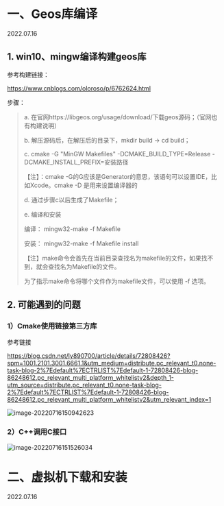 # 一、Geos库编译

2022.07.16

## 1. win10、mingw编译构建geos库

参考构建链接：

https://www.cnblogs.com/oloroso/p/6762624.html

步骤：

> a. 在官网https://libgeos.org/usage/download/下载geos源码；（官网也有构建说明）
>
> b. 解压源码后，在解压后的目录下，mkdir build -> cd build；
>
> c. cmake -G "MinGW Makefiles" -DCMAKE_BUILD_TYPE=Release -DCMAKE_INSTALL_PREFIX=安装路径
>
> 【注】：cmake -G的G应该是Generator的意思，该语句可以设置IDE，比如Xcode。cmake -D 是用来设置编译器的
>
> d. 通过步骤c以后生成了Makefile；
>
> e. 编译和安装
>
> 编译： mingw32-make -f Makefile
>
> 安装： mingw32-make -f Makefile install
>
> 【注】make命令会首先在当前目录查找名为makefile的文件，如果找不到，就会查找名为Makefile的文件。
>
> 为了指示make命令将哪个文件作为makefile文件，可以使用 -f 选项。

## 2. 可能遇到的问题

### 1）Cmake使用链接第三方库

参考链接

https://blog.csdn.net/ly890700/article/details/72808426?spm=1001.2101.3001.6661.1&utm_medium=distribute.pc_relevant_t0.none-task-blog-2%7Edefault%7ECTRLIST%7Edefault-1-72808426-blog-86248612.pc_relevant_multi_platform_whitelistv2&depth_1-utm_source=distribute.pc_relevant_t0.none-task-blog-2%7Edefault%7ECTRLIST%7Edefault-1-72808426-blog-86248612.pc_relevant_multi_platform_whitelistv2&utm_relevant_index=1

![image-20220716150942623](C:\Users\16693\AppData\Roaming\Typora\typora-user-images\image-20220716150942623.png)

### 2）C++调用C接口

![image-20220716151526034](C:\Users\16693\AppData\Roaming\Typora\typora-user-images\image-20220716151526034.png)

# 二、虚拟机下载和安装

2022.07.16

